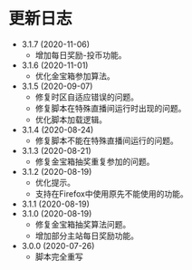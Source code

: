# 更新日志

+ 3.1.7 (2020-11-06)
  + 增加每日奖励-投币功能。
+ 3.1.6 (2020-11-01)
  + 优化金宝箱参加算法。
+ 3.1.5 (2020-09-07)
  + 修复时区自适应错误的问题。
  + 修复脚本在特殊直播间运行时出现的问题。
  + 优化脚本加载逻辑。
+ 3.1.4 (2020-08-24)
  + 修复脚本不能在特殊直播间运行的问题。
+ 3.1.3 (2020-08-21)
  + 修复金宝箱抽奖重复参加的问题。
+ 3.1.2 (2020-08-19)
  + 优化提示。
  + 支持在Firefox中使用原先不能使用的功能。
+ 3.1.1 (2020-08-19)
+ 3.1.0 (2020-08-19)
  + 修复金宝箱抽奖算法问题。
  + 增加部分主站每日奖励功能。
+ 3.0.0 (2020-07-26)
  + 脚本完全重写
